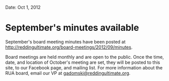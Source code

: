 Date: Oct 1, 2012

# September's minutes available

September's board meeting minutes have been posted at <http://reddingultimate.org/board-meetings/2012/09/minutes>.

<!-- ~~fold~~ -->

Board meetings are held monthly and are open to the public.
Once the time, date, and location of October's meeting are set, they will be posted to this site, to our Facebook page, and mailing list.
For more information about the RUA board, email our VP at <gadomski@reddingultimate.org>.
